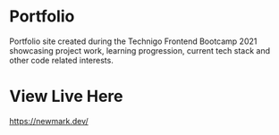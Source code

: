 # Portfolio

Portfolio site created during the Technigo Frontend Bootcamp 2021 showcasing project work, learning progression, current tech stack and other code related interests. 

# View Live Here

https://newmark.dev/